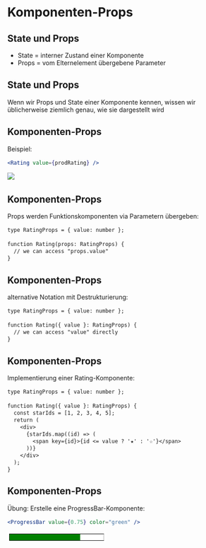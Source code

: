 # Komponenten-Props

## State und Props

- State = interner Zustand einer Komponente
- Props = vom Elternelement übergebene Parameter

## State und Props

Wenn wir Props und State einer Komponente kennen, wissen wir üblicherweise ziemlich genau, wie sie dargestellt wird

## Komponenten-Props

Beispiel:

```jsx
<Rating value={prodRating} />
```

<img src="assets/rating.png" style="width: 16em" />

## Komponenten-Props

Props werden Funktionskomponenten via Parametern übergeben:

```tsx
type RatingProps = { value: number };

function Rating(props: RatingProps) {
  // we can access "props.value"
}
```

## Komponenten-Props

alternative Notation mit Destrukturierung:

```tsx
type RatingProps = { value: number };

function Rating({ value }: RatingProps) {
  // we can access "value" directly
}
```

## Komponenten-Props

Implementierung einer Rating-Komponente:

```tsx
type RatingProps = { value: number };

function Rating({ value }: RatingProps) {
  const starIds = [1, 2, 3, 4, 5];
  return (
    <div>
      {starIds.map((id) => (
        <span key={id}>{id <= value ? '★' : '☆'}</span>
      ))}
    </div>
  );
}
```

## Komponenten-Props

Übung: Erstelle eine ProgressBar-Komponente:

```jsx
<ProgressBar value={0.75} color="green" />
```

<img src="assets/progress-bar.png" style="width:16em" />
